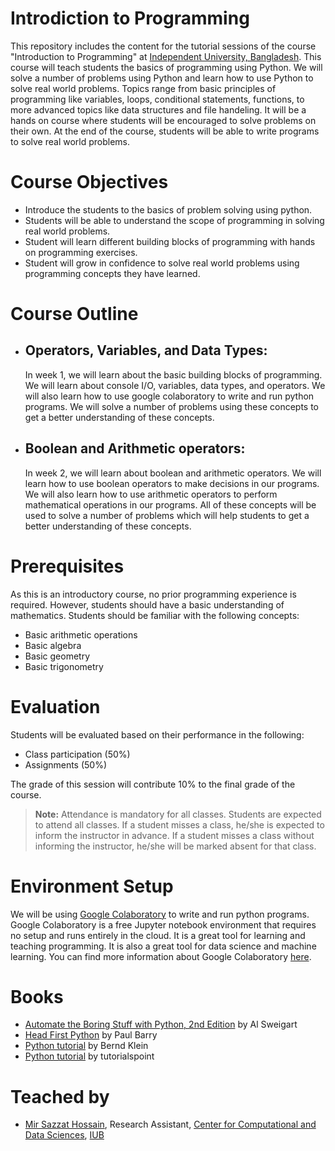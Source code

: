 # Introdiction to Programming

This repository includes the content for the tutorial sessions of the course "Introduction to Programming" at [Independent University, Bangladesh](http://iub.edu.bd). This course will teach students the basics of programming using Python. We will solve a number of problems using Python and learn how to use Python to solve real world problems. Topics range from basic principles of programming like variables, loops, conditional statements, functions, to more advanced topics like data structures and file handeling. It will be a hands on course where students will be encouraged to solve problems on their own. At the end of the course, students will be able to write programs to solve real world problems.

# Course Objectives

- Introduce the students to the basics of problem solving using python.
- Students will be able to understand the scope of programming in solving real world problems.
- Student will learn different building blocks of programming with hands on programming exercises.
- Student will grow in confidence to solve real world problems using programming concepts they have learned.

# Course Outline

- ## Operators, Variables, and Data Types:

  In week 1, we will learn about the basic building blocks of programming. We will learn about console I/O, variables, data types, and operators. We will also learn how to use google colaboratory to write and run python programs. We will solve a number of problems using these concepts to get a better understanding of these concepts.

- ## Boolean and Arithmetic operators:
  In week 2, we will learn about boolean and arithmetic operators. We will learn how to use boolean operators to make decisions in our programs. We will also learn how to use arithmetic operators to perform mathematical operations in our programs. All of these concepts will be used to solve a number of problems which will help students to get a better understanding of these concepts.

# Prerequisites

As this is an introductory course, no prior programming experience is required. However, students should have a basic understanding of mathematics. Students should be familiar with the following concepts:

- Basic arithmetic operations
- Basic algebra
- Basic geometry
- Basic trigonometry

# Evaluation

Students will be evaluated based on their performance in the following:

- Class participation (50%)
- Assignments (50%)

The grade of this session will contribute 10% to the final grade of the course.

> **Note:** Attendance is mandatory for all classes. Students are expected to attend all classes. If a student misses a class, he/she is expected to inform the instructor in advance. If a student misses a class without informing the instructor, he/she will be marked absent for that class.

# Environment Setup

We will be using [Google Colaboratory](https://colab.research.google.com/) to write and run python programs. Google Colaboratory is a free Jupyter notebook environment that requires no setup and runs entirely in the cloud. It is a great tool for learning and teaching programming. It is also a great tool for data science and machine learning. You can find more information about Google Colaboratory [here](https://colab.research.google.com/notebooks/welcome.ipynb).

# Books

- [Automate the Boring Stuff with Python, 2nd Edition](https://automatetheboringstuff.com/) by Al Sweigart
- [Head First Python](https://www.oreilly.com/library/view/head-first-python/9781491919521/) by Paul Barry
- [Python tutorial](https://python-course.eu/python-tutorial/) by Bernd Klein
- [Python tutorial](https://www.tutorialspoint.com/python3/python3_tutorial.pdf) by tutorialspoint

# Teached by

- [Mir Sazzat Hossain](https://github.com/mirsazzathossain), Research Assistant, [Center for Computational and Data Sciences](https://ccds.ai), [IUB](http://iub.edu.bd)
